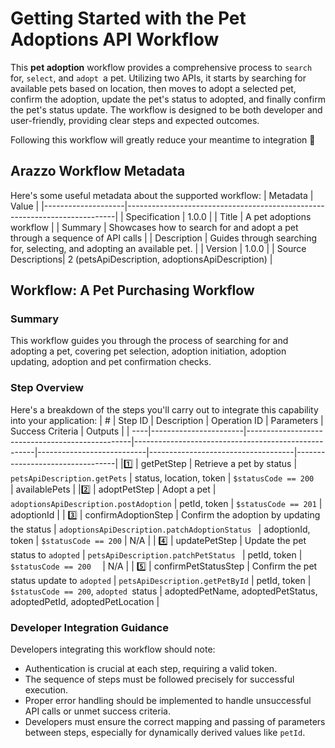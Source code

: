 # Getting Started with the Pet Adoptions API Workflow

This **pet adoption** workflow provides a comprehensive process to `search `for, `select`, and `adopt `a pet. Utilizing two APIs, it starts by searching for available pets based on location, then moves to adopt a selected pet, confirm the adoption, update the pet's status to adopted, and finally confirm the pet's status update. The workflow is designed to be both developer and user-friendly, providing clear steps and expected outcomes. 

Following this workflow will greatly reduce your meantime to integration 🚀

## Arazzo Workflow Metadata
Here's some useful metadata about the supported workflow:
| Metadata           | Value                                                                     |
|--------------------|---------------------------------------------------------------------------|
| Specification      | 1.0.0                                                         |
| Title              | A pet adoptions workflow                                                   |
| Summary            | Showcases how to search for and adopt a pet through a sequence of API calls |
| Description        | Guides through searching for, selecting, and adopting an available pet.  |
| Version            | 1.0.0                                                                     |
| Source Descriptions| 2 (petsApiDescription, adoptionsApiDescription)                           |

## Workflow: A Pet Purchasing Workflow

### Summary

This workflow guides you through the process of searching for and adopting a pet, covering pet selection, adoption initiation, adoption updating, adoption and pet confirmation checks.

### Step Overview

Here's a breakdown of the steps you'll carry out to integrate this capability into your application:
| # | Step ID               | Description                                     | Operation ID                                        | Parameters                | Success Criteria                   | Outputs                         |
| ----|-----------------------|-------------------------------------------------|-----------------------------------------------------|---------------------------|------------------------------------|---------------------------------|
|1️⃣ | getPetStep            | Retrieve a pet by status                        | `petsApiDescription.getPets`                          | status, location, token   | `$statusCode == 200  `               | availablePets                   |
|2️⃣ | adoptPetStep          | Adopt a pet                                     | `adoptionsApiDescription.postAdoption`                | petId, token              | `$statusCode == 201`                 | adoptionId                      |
| 3️⃣ | confirmAdoptionStep   | Confirm the adoption by updating the status     | `adoptionsApiDescription.patchAdoptionStatus `        | adoptionId, token         | `$statusCode == 200`                 | N/A                             |
| 4️⃣ | updatePetStep         | Update the pet status to `adopted`              | `petsApiDescription.patchPetStatus `                  | petId, token              | `$statusCode == 200  `               | N/A                             |
| 5️⃣ | confirmPetStatusStep  | Confirm the pet status update to `adopted`      | `petsApiDescription.getPetById`                       | petId, token              | `$statusCode == 200`, `adopted `status | adoptedPetName, adoptedPetStatus, adoptedPetId, adoptedPetLocation |


### Developer Integration Guidance

Developers integrating this workflow should note:

* Authentication is crucial at each step, requiring a valid token.
* The sequence of steps must be followed precisely for successful execution.
* Proper error handling should be implemented to handle unsuccessful API calls or unmet success criteria.
* Developers must ensure the correct mapping and passing of parameters between steps, especially for dynamically derived values like `petId`.
